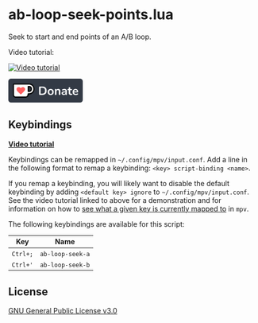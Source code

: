 # ab-loop-seek-points.lua

Seek to start and end points of an A/B loop.

Video tutorial:

[![Video tutorial](https://img.youtube.com/vi/spf0cU3P3SI/0.jpg)](https://youtu.be/spf0cU3P3SI&t=9m40s)

<a href='https://ko-fi.com/linguisticmind'><img src='https://github.com/linguisticmind/linguisticmind/raw/master/res/kofi/kofi_donate_1.svg' alt='Support me on Ko-fi' height='48'></a>

## Keybindings

[**Video tutorial**](https://youtu.be/rm1cSU88U2Y&t=12m44s)

Keybindings can be remapped in `~/.config/mpv/input.conf`. Add a line in the following format to remap a keybinding: `<key> script-binding <name>`.

If you remap a keybinding, you will likely want to disable the default keybinding by adding `<default key> ignore` to `~/.config/mpv/input.conf`. See the video tutorial linked to above for a demonstration and for information on how to [see what a given key is currently mapped to](https://youtu.be/rm1cSU88U2Y&t=15m06s) in `mpv`.

The following keybindings are available for this script:

| Key | Name |
| --- | --- |
| `Ctrl+;` | `ab-loop-seek-a` |
| `Ctrl+'` | `ab-loop-seek-b` |

## License

[GNU General Public License v3.0](LICENSE)
